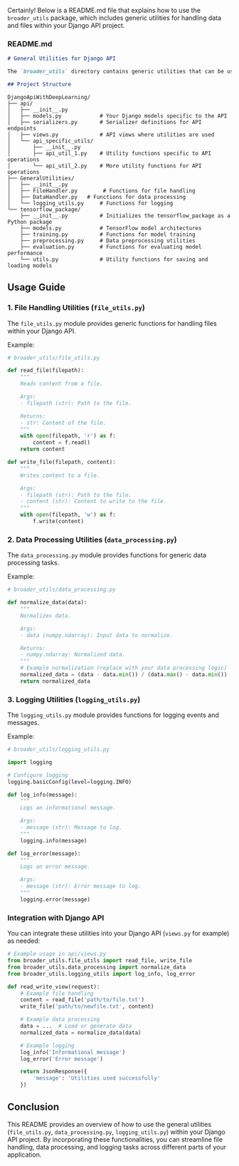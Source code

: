 Certainly! Below is a README.md file that explains how to use the `broader_utils` package, which includes generic utilities for handling data and files within your Django API project.

### README.md

```markdown
# General Utilities for Django API

The `broader_utils` directory contains generic utilities that can be used across different parts of your Django API project. These utilities provide functionalities for handling data and files efficiently.

## Project Structure
```

`````
DjangoApiWithDeepLearning/
├── api/
│   ├── __init__.py
│   ├── models.py            # Your Django models specific to the API
│   ├── serializers.py       # Serializer definitions for API endpoints
│   ├── views.py             # API views where utilities are used
│   └── api_specific_utils/
│       ├── __init__.py
│       ├── api_util_1.py    # Utility functions specific to API operations
│       └── api_util_2.py    # More utility functions for API operations
├── GeneralUtilities/
│   ├── __init__.py
│   ├── FileHandler.py        # Functions for file handling
│   ├── DataHandler.py   # Functions for data processing
│   └── logging_utils.py     # Functions for logging
└── tensorflow_package/
    ├── __init__.py          # Initializes the tensorflow_package as a Python package
    ├── models.py            # TensorFlow model architectures
    ├── training.py          # Functions for model training
    ├── preprocessing.py     # Data preprocessing utilities
    ├── evaluation.py        # Functions for evaluating model performance
    └── utils.py             # Utility functions for saving and loading models
`````

## Usage Guide

### 1. File Handling Utilities (`file_utils.py`)

The `file_utils.py` module provides generic functions for handling files within your Django API.

Example:

```python
# broader_utils/file_utils.py

def read_file(filepath):
    """
    Reads content from a file.

    Args:
    - filepath (str): Path to the file.

    Returns:
    - str: Content of the file.
    """
    with open(filepath, 'r') as f:
        content = f.read()
    return content

def write_file(filepath, content):
    """
    Writes content to a file.

    Args:
    - filepath (str): Path to the file.
    - content (str): Content to write to the file.
    """
    with open(filepath, 'w') as f:
        f.write(content)
```

### 2. Data Processing Utilities (`data_processing.py`)

The `data_processing.py` module provides functions for generic data processing tasks.

Example:

```python
# broader_utils/data_processing.py

def normalize_data(data):
    """
    Normalizes data.

    Args:
    - data (numpy.ndarray): Input data to normalize.

    Returns:
    - numpy.ndarray: Normalized data.
    """
    # Example normalization (replace with your data processing logic)
    normalized_data = (data - data.min()) / (data.max() - data.min())
    return normalized_data
```

### 3. Logging Utilities (`logging_utils.py`)

The `logging_utils.py` module provides functions for logging events and messages.

Example:

```python
# broader_utils/logging_utils.py

import logging

# Configure logging
logging.basicConfig(level=logging.INFO)

def log_info(message):
    """
    Logs an informational message.

    Args:
    - message (str): Message to log.
    """
    logging.info(message)

def log_error(message):
    """
    Logs an error message.

    Args:
    - message (str): Error message to log.
    """
    logging.error(message)
```

### Integration with Django API

You can integrate these utilities into your Django API (`views.py` for example) as needed:

```python
# Example usage in api/views.py
from broader_utils.file_utils import read_file, write_file
from broader_utils.data_processing import normalize_data
from broader_utils.logging_utils import log_info, log_error

def read_write_view(request):
    # Example file handling
    content = read_file('path/to/file.txt')
    write_file('path/to/newfile.txt', content)

    # Example data processing
    data = ...  # Load or generate data
    normalized_data = normalize_data(data)

    # Example logging
    log_info('Informational message')
    log_error('Error message')

    return JsonResponse({
        'message': 'Utilities used successfully'
    })
```

## Conclusion

This README provides an overview of how to use the general utilities (`file_utils.py`, `data_processing.py`, `logging_utils.py`) within your Django API project. By incorporating these functionalities, you can streamline file handling, data processing, and logging tasks across different parts of your application.

